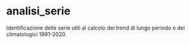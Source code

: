 # analisi_serie
Identificazione delle serie utili al calcolo dei trend di lungo periodo e dei climatologici 1991-2020
